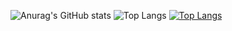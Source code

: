 ![Anurag's GitHub stats](https://github-readme-stats.vercel.app/api?username=mithilreddy369&theme=neon_icons=true)
![Top Langs](https://github-readme-stats.vercel.app/api/top-langs/?username=mithilreddy369&theme=dark&midnight-purple&exclude_repo=github-readme-stats,anuraghazra.github.io)
[![Top Langs](https://github-readme-stats.vercel.app/api/top-langs/?username=mithilreddy369&theme=dark&show&layout=donut)](https://github.com/anuraghazra/github-readme-stats)
